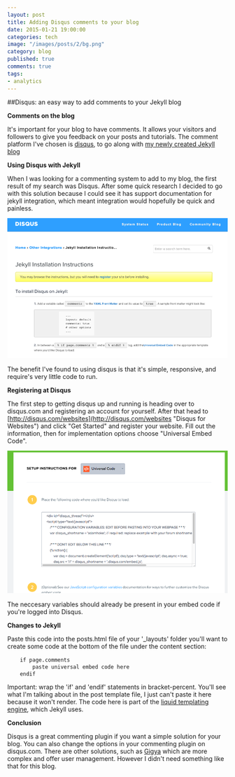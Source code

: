 ```yaml
---
layout: post
title: Adding Disqus comments to your blog
date: 2015-01-21 19:00:00
categories: tech
image: "/images/posts/2/bg.png"
category: blog
published: true
comments: true
tags:
- analytics
---
```


##Disqus: an easy way to add comments to your Jekyll blog

**Comments on the blog**

It's important for your blog to have comments.
It allows your visitors and followers to give you feedback on your posts and tutorials.
The comment platform I've chosen is [disqus](http://disqus.com "Disqus Commenting"), to go along with [my newly created Jekyll blog](/tech/2014/01/18/blogging-with-jekyll-and-github.html "Adam Hoke: Blogging with Jekyll and Github.io")


**Using Disqus with Jekyll**

When I was looking for a commenting system to add to my blog,
the first result of my search was Disqus.
After some quick research I decided to go with this solution because I could see it
has support documentation for jekyll integration,
which meant integration would hopefully be quick and painless.

![Disqus Screenshot](/images/posts/2/1.png "disqus.com")

The benefit I've found to using disqus is that it's simple,
responsive, and require's very little code to run.

**Registering at Disqus**

The first step to getting disqus up and running is heading over to disqus.com and registering an account for yourself.
After that head to [http://disqus.com/websites](http://disqus.com/websites "Disqus for Websites") and click "Get Started" and register your website.
Fill out the information, then for implementation options choose "Universal Embed Code".

![Universal Embed Code Screenshot](/images/posts/2/2.png "Adding Disqus Code to your Blog")

The neccesary variables should already be present in your embed code if you're logged into Disqus.

**Changes to Jekyll**

Paste this code into the posts.html file of your '_layouts' folder
you'll want to create some code at the bottom of the file under the content section:

```
    if page.comments
        paste universal embed code here
    endif

```


Important: wrap the 'if' and 'endif' statements in bracket-percent.
You'll see what I'm talking about in the post template file, I just can't paste it here because it won't render.
The code here is part of the [liquid templating engine](http://liquidmarkup.org/ "The Liquid Templating Engine"), which Jekyll uses.

**Conclusion**

Disqus is a great commenting plugin if you want a simple solution for your blog.
You can also change the options in your commenting plugin on disqus.com.
There are other solutions, such as [Gigya](http://gigya.com "Gigya Social Plugin") which are more complex and offer user management.
However I didn't need something like that for this blog.